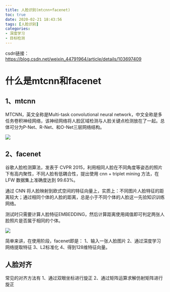 ```yaml
---
title: 人脸识别(mtcnn+facenet)
toc: true
date: 2020-02-21 18:43:56
tags: [人脸识别]
categories:
- 深度学习
- 目标检测
---
```


csdn链接：https://blog.csdn.net/weixin_44791964/article/details/103697409
<!--more-->
# 什么是mtcnn和facenet

## 1、mtcnn

MTCNN，英文全称是Multi-task convolutional neural network，中文全称是多任务卷积神经网络，该神经网络将人脸区域检测与人脸关键点检测放在了一起。总体可分为P-Net、R-Net、和O-Net三层网络结构。

![](1.png)

## 2、facenet

谷歌人脸检测算法，发表于 CVPR 2015，利用相同人脸在不同角度等姿态的照片下有高内聚性，不同人脸有低耦合性，提出使用 cnn + triplet mining 方法，在 LFW 数据集上准确度达到 99.63%。

通过 CNN 将人脸映射到欧式空间的特征向量上，实质上：不同图片人脸特征的距离较大；通过相同个体的人脸的距离，总是小于不同个体的人脸这一先验知识训练网络。

测试时只需要计算人脸特征EMBEDDING，然后计算距离使用阈值即可判定两张人脸照片是否属于相同的个体。

![](2.png)

简单来讲，在使用阶段，facenet即是：
1、输入一张人脸图片
2、通过深度学习网络提取特征
3、L2标准化
4、得到128维特征向量。

## 人脸对齐
常见的对齐方法有
1、通过双眼坐标进行旋正
2、通过矩阵运算求解仿射矩阵进行旋正


